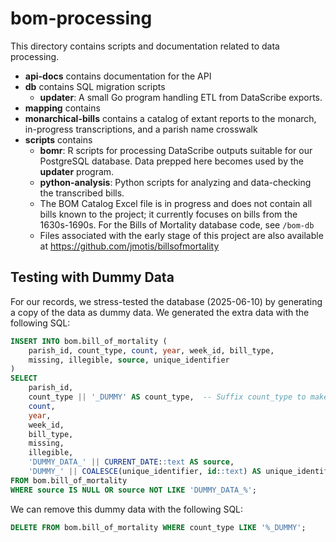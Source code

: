 # bom-processing

This directory contains scripts and documentation related to data processing.

- **api-docs** contains documentation for the API
- **db** contains SQL migration scripts
  - **updater**: A small Go program handling ETL from DataScribe exports.
- **mapping** contains
- **monarchical-bills** contains a catalog of extant reports to the monarch, in-progress transcriptions, and a parish name crosswalk
- **scripts** contains
  - **bomr**: R scripts for processing DataScribe outputs suitable for our PostgreSQL database. Data prepped here becomes used by the **updater** program.
  - **python-analysis**: Python scripts for analyzing and data-checking the transcribed bills.
  - The BOM Catalog Excel file is in progress and does not contain all bills known to the project; it currently focuses on bills from the 1630s-1690s. For the Bills of Mortality database code, see `/bom-db`
  - Files associated with the early stage of this project are also available at https://github.com/jmotis/billsofmortality

## Testing with Dummy Data

For our records, we stress-tested the database (2025-06-10) by generating a copy of the data as dummy data. We generated the extra data with the following SQL: 

```sql
INSERT INTO bom.bill_of_mortality (
    parish_id, count_type, count, year, week_id, bill_type, 
    missing, illegible, source, unique_identifier
)
SELECT 
    parish_id, 
    count_type || '_DUMMY' AS count_type,  -- Suffix count_type to make combinations unique
    count, 
    year,
    week_id, 
    bill_type,
    missing, 
    illegible, 
    'DUMMY_DATA_' || CURRENT_DATE::text AS source,
    'DUMMY_' || COALESCE(unique_identifier, id::text) AS unique_identifier
FROM bom.bill_of_mortality
WHERE source IS NULL OR source NOT LIKE 'DUMMY_DATA_%';
```

We can remove this dummy data with the following SQL: 

```sql
DELETE FROM bom.bill_of_mortality WHERE count_type LIKE '%_DUMMY';
```
